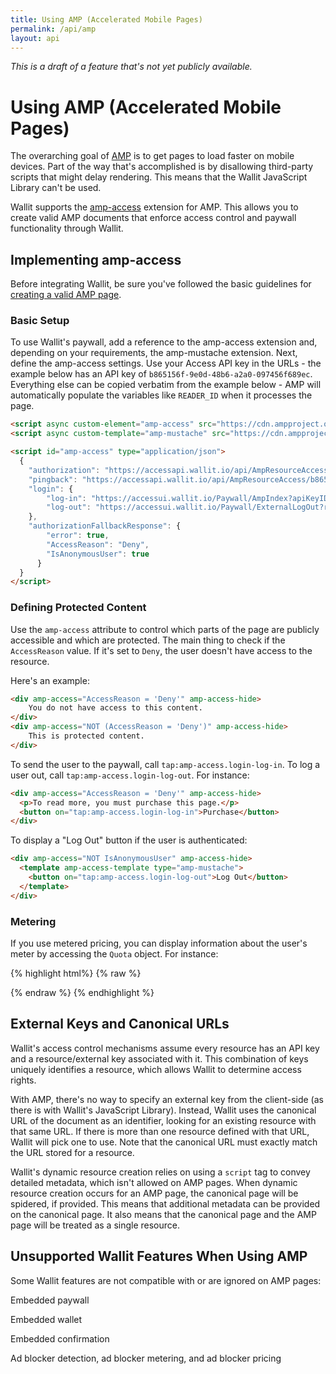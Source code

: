 ```yaml
---
title: Using AMP (Accelerated Mobile Pages)
permalink: /api/amp
layout: api
---
```


_This is a draft of a feature that's not yet publicly available._

# Using AMP (Accelerated Mobile Pages)

The overarching goal of [AMP](https://www.ampproject.org) is to get pages to load faster on mobile devices. Part of the way that's accomplished is by disallowing third-party scripts that might delay rendering. This means that the Wallit JavaScript Library can't be used.

Wallit supports the [amp-access](https://www.ampproject.org/docs/reference/components/amp-access) extension for AMP. This allows you to create valid AMP documents that enforce access control and paywall functionality through Wallit.

## Implementing amp-access

Before integrating Wallit, be sure you've followed the basic guidelines for [creating a valid AMP page](https://www.ampproject.org/docs/get_started/create.html).

### Basic Setup

To use Wallit's paywall, add a reference to the amp-access extension and, depending on your requirements, the amp-mustache extension. Next, define the amp-access settings. Use your Access API key in the URLs - the example below has an API key of `b865156f-9e0d-48b6-a2a0-097456f689ec`. Everything else can be copied verbatim from the example below - AMP will automatically populate the variables like `READER_ID` when it processes the page.

```html
<script async custom-element="amp-access" src="https://cdn.ampproject.org/v0/amp-access-0.1.js"></script>
<script async custom-template="amp-mustache" src="https://cdn.ampproject.org/v0/amp-mustache-0.1.js"></script>

<script id="amp-access" type="application/json">
  {
	"authorization": "https://accessapi.wallit.io/api/AmpResourceAccess/b865156f-9e0d-48b6-a2a0-097456f689ec/Authorization?readerID=READER_ID&resourceURL=CANONICAL_URL&random=RANDOM",
	"pingback": "https://accessapi.wallit.io/api/AmpResourceAccess/b865156f-9e0d-48b6-a2a0-097456f689ec/Pingback?readerID=READER_ID&resourceURL=CANONICAL_URL&random=RANDOM",
	"login": {
		"log-in": "https://accessui.wallit.io/Paywall/AmpIndex?apiKeyID=b865156f-9e0d-48b6-a2a0-097456f689ec&readerID=READER_ID&resourceURL=CANONICAL_URL&referrerURL=DOCUMENT_REFERRER&returnURL=RETURN_URL",
		"log-out": "https://accessui.wallit.io/Paywall/ExternalLogOut?readerID=READER_ID&returnURL=RETURN_URL"
	},
	"authorizationFallbackResponse": {
		"error": true,
		"AccessReason": "Deny",
		"IsAnonymousUser": true
	  }
  }
</script>
```

### Defining Protected Content

Use the `amp-access` attribute to control which parts of the page are publicly accessible and which are protected. The main thing to check if the `AccessReason` value. If it's set to `Deny`, the user doesn't have access to the resource.

Here's an example:

```html
<div amp-access="AccessReason = 'Deny'" amp-access-hide>
	You do not have access to this content.
</div>
<div amp-access="NOT (AccessReason = 'Deny')" amp-access-hide>
	This is protected content.
</div>
```

To send the user to the paywall, call `tap:amp-access.login-log-in`. To log a user out, call `tap:amp-access.login-log-out`. For instance:

```html
<div amp-access="AccessReason = 'Deny'" amp-access-hide>
  <p>To read more, you must purchase this page.</p>
  <button on="tap:amp-access.login-log-in">Purchase</button>
</div>
```

To display a "Log Out" button if the user is authenticated:

```html
<div amp-access="NOT IsAnonymousUser" amp-access-hide>
  <template amp-access-template type="amp-mustache">
	<button on="tap:amp-access.login-log-out">Log Out</button>
  </template>
</div>
```

### Metering

If you use metered pricing, you can display information about the user's meter by accessing the `Quota` object. For instance:

{% highlight html%}
{% raw %}
<section amp-access="Quota.IsEnabled">
  <template amp-access-template type="amp-mustache">
	You are reading page {{Quota.HitCount}} out of {{Quota.AllowedHits}}.
  </template>
</section>
{% endraw %}
{% endhighlight %}

## External Keys and Canonical URLs

Wallit's access control mechanisms assume every resource has an API key and a resource/external key associated with it. This combination of keys uniquely identifies a resource, which allows Wallit to determine access rights.

With AMP, there's no way to specify an external key from the client-side (as there is with Wallit's JavaScript Library). Instead, Wallit uses the canonical URL of the document as an identifier, looking for an existing resource with that same URL. If there is more than one resource defined with that URL, Wallit will pick one to use. Note that the canonical URL must exactly match the URL stored for a resource.

Wallit's dynamic resource creation relies on using a `script` tag to convey detailed metadata, which isn't allowed on AMP pages. When dynamic resource creation occurs for an AMP page, the canonical page will be spidered, if provided. This means that additional metadata can be provided on the canonical page. It also means that the canonical page and the AMP page will be treated as a single resource.

## Unsupported Wallit Features When Using AMP

Some Wallit features are not compatible with or are ignored on AMP pages:

Embedded paywall

Embedded wallet

Embedded confirmation

Ad blocker detection, ad blocker metering, and ad blocker pricing


